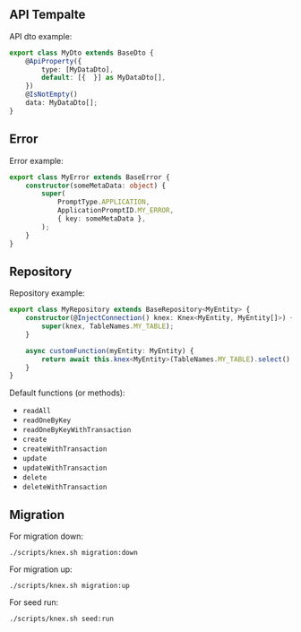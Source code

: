 ## API Tempalte
API dto example:
```ts
export class MyDto extends BaseDto {
	@ApiProperty({
		type: [MyDataDto],
		default: [{  }] as MyDataDto[],
	})
	@IsNotEmpty()
	data: MyDataDto[];
}

```

## Error
Error example:
```ts
export class MyError extends BaseError {
	constructor(someMetaData: object) {
		super(
			PromptType.APPLICATION,
			ApplicationPromptID.MY_ERROR,
			{ key: someMetaData },
		);
	}
}
```

## Repository
Repository example:
```ts
export class MyRepository extends BaseRepository<MyEntity> {
	constructor(@InjectConnection() knex: Knex<MyEntity, MyEntity[]>) {
		super(knex, TableNames.MY_TABLE);
	}

	async customFunction(myEntity: MyEntity) {
		return await this.knex<MyEntity>(TableNames.MY_TABLE).select()
	}
}
```
Default functions (or methods): 
- `readAll`
- `readOneByKey`
- `readOneByKeyWithTransaction`
- `create`
- `createWithTransaction`
- `update`
- `updateWithTransaction`
- `delete`
- `deleteWithTransaction`

## Migration
For migration down:

```shell
./scripts/knex.sh migration:down
```

For migration up:

```shell
./scripts/knex.sh migration:up
```

For seed run:

```shell
./scripts/knex.sh seed:run
```
